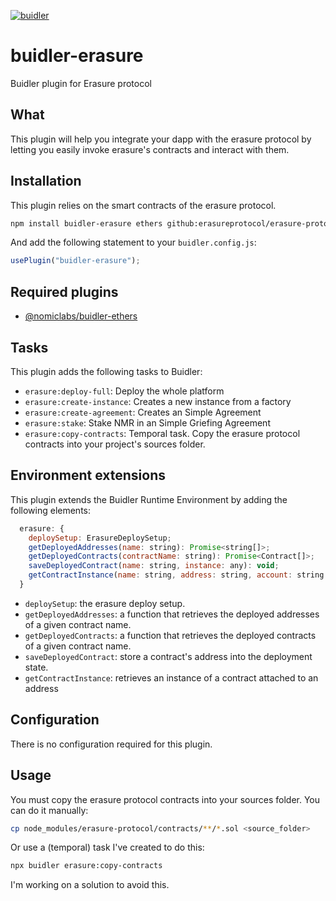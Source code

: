 [![buidler](https://buidler.dev/buidler-plugin-badge.svg?1)](https://buidler.dev)
# buidler-erasure

Buidler plugin for Erasure protocol

## What

This plugin will help you integrate your dapp with the erasure protocol by letting you easily invoke erasure's contracts and interact with them.

## Installation

This plugin relies on the smart contracts of the erasure protocol.

```bash
npm install buidler-erasure ethers github:erasureprotocol/erasure-protocol#master
```
And add the following statement to your `buidler.config.js`:

```js
usePlugin("buidler-erasure");
```

## Required plugins

- [@nomiclabs/buidler-ethers](https://github.com/nomiclabs/buidler/tree/master/packages/buidler-ethers)

## Tasks


This plugin adds the following tasks to Buidler:

- `erasure:deploy-full`: Deploy the whole platform
- `erasure:create-instance`: Creates a new instance from a factory
- `erasure:create-agreement`:	Creates an Simple Agreement
- `erasure:stake`: Stake NMR in an Simple Griefing Agreement
- `erasure:copy-contracts`: Temporal task. Copy the erasure protocol contracts into your project's sources folder.


## Environment extensions

This plugin extends the Buidler Runtime Environment by adding the following elements:

```js
  erasure: {
    deploySetup: ErasureDeploySetup;
    getDeployedAddresses(name: string): Promise<string[]>;
    getDeployedContracts(contractName: string): Promise<Contract[]>;
    saveDeployedContract(name: string, instance: any): void;
    getContractInstance(name: string, address: string, account: string | Signer): Contract;
  }
```

- `deploySetup`: the erasure deploy setup.
- `getDeployedAddresses`: a function that retrieves the deployed addresses of a given contract name.
- `getDeployedContracts`: a function that retrieves the deployed contracts of a given contract name.
- `saveDeployedContract`: store a contract's address into the deployment state.
- `getContractInstance`: retrieves an instance of a contract attached to an address


## Configuration

There is no configuration required for this plugin.


## Usage

You must copy the erasure protocol contracts into your sources folder. You can do it manually:
```bash
cp node_modules/erasure-protocol/contracts/**/*.sol <source_folder>
```
Or use a (temporal) task I've created to do this:
```bash
npx buidler erasure:copy-contracts
```
I'm working on a solution to avoid this.
